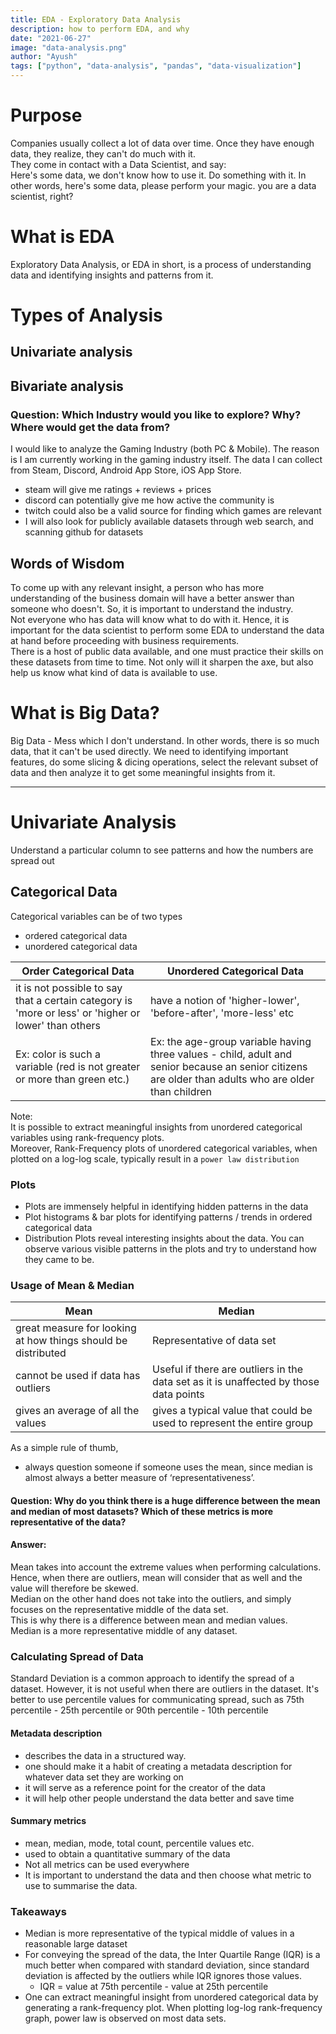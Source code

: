 ```yaml
---
title: EDA - Exploratory Data Analysis
description: how to perform EDA, and why
date: "2021-06-27"
image: "data-analysis.png"
author: "Ayush"
tags: ["python", "data-analysis", "pandas", "data-visualization"]
---
```


# Purpose
Companies usually collect a lot of data over time. Once they have enough data, they realize, they can't do much with it.  
They come in contact with a Data Scientist, and say:  
Here's some data, we don't know how to use it. Do something with it. 
In other words, here's some data, please perform your magic. you are a data scientist, right?

# What is EDA
Exploratory Data Analysis, or EDA in short, is a process of understanding data and identifying insights and patterns from it.

# Types of Analysis
## Univariate analysis
## Bivariate analysis

### Question: Which Industry would you like to explore? Why? Where would get the data from?
I would like to analyze the Gaming Industry (both PC & Mobile). The reason is I am currently working in the gaming industry itself. 
The data I can collect from Steam, Discord, Android App Store, iOS App Store. 
- steam will give me ratings + reviews + prices
- discord can potentially give me how active the community is
- twitch could also be a valid source for finding which games are relevant
- I will also look for publicly available datasets through web search, and scanning github for datasets

## Words of Wisdom
To come up with any relevant insight, a person who has more understanding of the business domain will have a better answer than someone who doesn't. So, it is important to understand the industry.  
Not everyone who has data will know what to do with it. Hence, it is important for the data scientist to perform some EDA to understand the data at hand before proceeding with business requirements.   
There is a host of public data available, and one must practice their skills on these datasets from time to time. Not only will it sharpen the axe, but also help us know what kind of data is available to use.  

# What is Big Data?
Big Data - Mess which I don't understand. 
In other words, there is so much data, that it can't be used directly. We need to identifying important features, do some slicing & dicing operations, select the relevant subset of data and then analyze it to get some meaningful insights from it.

---

# Univariate Analysis
Understand a particular column to see patterns and how the numbers are spread out

## Categorical Data

Categorical variables can be of two types 
- ordered categorical data
- unordered categorical data

| Order Categorical Data                                                                               | Unordered Categorical Data                                                                                                        |
|------------------------------------------------------------------------------------------------------|-----------------------------------------------------------------------------------------------------------------------------------|
| it is not possible to say that a certain category is 'more or less' or 'higher or lower' than others | have a notion of 'higher-lower', 'before-after', 'more-less' etc                                                                  |
| Ex: color is such a variable (red is not greater or more than green etc.)                            | Ex: the age-group variable having three values - child, adult and senior because an senior citizens are older than adults who are older than children

Note:  
It is possible to extract meaningful insights from unordered categorical variables using rank-frequency plots.  
Moreover, Rank-Frequency plots of unordered categorical variables, when plotted on a log-log scale, typically result in a `power law distribution`

### Plots
- Plots are immensely helpful in identifying hidden patterns in the data   
- Plot histograms & bar plots for identifying patterns / trends in ordered categorical data  
- Distribution Plots reveal interesting insights about the data. You can observe various visible patterns in the plots and try to understand how they came to be.

### Usage of Mean & Median 
| Mean                                                          | Median                                                                                |
|---------------------------------------------------------------|---------------------------------------------------------------------------------------|
| great measure for looking at how things should be distributed | Representative of data set                                                            |
| cannot be used if data has outliers                           | Useful if there are outliers in the data set as it is unaffected by those data points |
| gives an average of all the values                            | gives a typical value that could be used to represent the entire group                |

As a simple rule of thumb,   
- always question someone if someone uses the mean, since median is almost always a better measure of ‘representativeness’.

#### Question: Why do you think there is a huge difference between the mean and median of most datasets? Which of these metrics is more representative of the data?
#### Answer:  
Mean takes into account the extreme values when performing calculations. Hence, when there are outliers, mean will consider that as well and the value will therefore be skewed.   
Median on the other hand does not take into the outliers, and simply focuses on the representative middle of the data set.  
This is why there is a difference between mean and median values.   
Median is a more representative middle of any dataset.   

### Calculating Spread of Data
Standard Deviation is a common approach to identify the spread of a dataset. However, it is not useful when there are outliers in the dataset. It's better to use percentile values for communicating spread, such as 75th percentile - 25th percentile or 90th percentile - 10th percentile  


#### Metadata description 
- describes the data in a structured way. 
- one should make it a habit of creating a metadata description for whatever data set they are working on
- it will serve as a reference point for the creator of the data
- it will help other people understand the data better and save time

#### Summary metrics 
- mean, median, mode, total count, percentile values etc.
- used to obtain a quantitative summary of the data
- Not all metrics can be used everywhere
- It is important to understand the data and then choose what metric to use to summarise the data.

### Takeaways
- Median is more representative of the typical middle of values in a reasonable large dataset
- For conveying the spread of the data, the Inter Quartile Range (IQR) is a much better when compared with standard deviation, since standard deviation is affected by the outliers while IQR ignores those values. 
  - IQR = value at 75th percentile - value at 25th percentile
- One can extract meaningful insight from unordered categorical data by generating a rank-frequency plot. When plotting log-log rank-frequency graph, power law is observed on most data sets.


